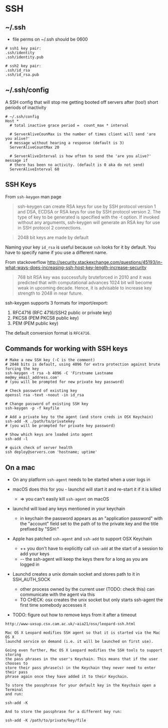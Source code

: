 # SSH

## ~/.ssh

* file perms on ~/.ssh should be 0600

```
# ssh1 key pair:
.ssh/identity
.ssh/identity.pub

# ssh2 key pair:
.ssh/id_rsa
.ssh/id_rsa.pub
```

## ~/.ssh/config

A SSH config that will stop me getting booted off servers after (too!) short periods of inactivity

```
# ~/.ssh/config
Host *
  # total inactive grace period =  count_max * interval

  # ServerAliveCounMax is the number of times client will send 'are you alive?'
  # message without hearing a response (default is 3)
  ServerAliveCountMax 20

  # ServerAliveInterval is how often to send the 'are you alive?' message if
  # there has been no activity. (default is 0 aka do not send)
  ServerAliveInterval 60
```

## SSH Keys

From `ssh-keygen` man page

> ssh-keygen can create RSA keys for use by SSH protocol version 1 and DSA,
> ECDSA or RSA keys for use by SSH protocol version 2.  The type of key to be
> generated is specified with the -t option.  If invoked without any arguments,
> ssh-keygen will generate an RSA key for use in SSH protocol 2 connections.

> 2048 bit keys are made by default

Naming your key `id_rsa` is useful because `ssh` looks for it by default. You
have to specify name if you use a different name.

From stackoverflow http://security.stackexchange.com/questions/45193/in-what-ways-does-increasing-ssh-host-key-length-increase-security

> 768 bit RSA key was successfully bruteforced in 2010 and it was predicted
> that with computational advances 1024 bit will become weak in upcoming
> decade. Hence, it is advisable to increase key strength to 2048 in near
> future.


ssh-keygen supports 3 formats for import/export:

1. RFC4716 (RFC 4716/SSH2 public or private key)
2. PKCS8   (PEM PKCS8 public key)
3. PEM     (PEM public key)

The default conversion format is `RFC4716`.

## Commands for working with SSH keys

```
# Make a new SSH key (-C is the comment)
# 2048 bits is default, using 4096 for extra protection against brute forcing the key
ssh-keygen -t rsa -b 4096 -C 'Firstname Lastname me@my_email_address.com'
# (you will be prompted for new private key password)

# Check password of existing key
openssl rsa -text -noout -in id_rsa

# Change password of existing SSH key
ssh-keygen -p -f keyfile

# Add a private key to the agent (and store creds in OSX Keychain)
ssh-add -K ./path/to/privatekey
# (you will be prompted for private key password)

# Show which keys are loaded into agent
ssh-add -l

# quick check of server health
ssh deploy@servers.com 'hostname; uptime'
```

## On a mac

* On any platform `ssh-agent` needs to be started when a user logs in
* macOS does this for you - launchd will start it and re-start it if it is killed
    * => you can't easily kill `ssh-agent` on macOS
* launchd will load any keys mentioned in your keychain
    * in keychain the password appears as an "application password" with the
      "account" field set to the path of to the private key and the title
      prefixed by "SSH:"
* Apple has patched `ssh-agent` and `ssh-add` to support OSX Keychain
    * ++ you don't have to explicitly call `ssh-add` at the start of a session to add your keys
    * -- the ssh-agent will keep the keys there for a long as you are logged in
* Launchd creates a unix domain socket and stores path to it in SSH_AUTH_SOCK
    * other process owned by the current user (TODO: check this) can communicate with the agent via this
    * TO CHECK: osx creates the unix socket but only starts ssh-agent the first time somebody accesses it

* TODO: figure out how to remove keys from it after a timeout

```
http://www-uxsup.csx.cam.ac.uk/~aia21/osx/leopard-ssh.html

Mac OS X Leopard modifies SSH agent so that it is started via the Mac OS X
launchd service on demand (i.e. it will be launched on first use).

Going even further, Mac OS X Leopard modifies the SSH tools to support storing
the pass phrases in the user's Keychain. This means that if the user chooses to
store their pass phrase(s) in the Keychain they never need to enter their pass
phrase again once they have added it to their Keychain.

To store the passphrase for your default key in the Keychain open a Terminal
and run:

ssh-add -K

And to store the passphrase for a different key run:

ssh-add -K /path/to/private/key/file
```
